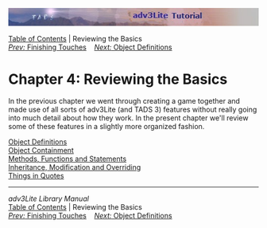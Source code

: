 ![](topbar.jpg)

[Table of Contents](toc.htm) \| Reviewing the Basics  
[*Prev:* Finishing Touches](finishing.htm)    [*Next:* Object
Definitions](object.htm)    

# Chapter 4: Reviewing the Basics

In the previous chapter we went through creating a game together and
made use of all sorts of adv3Lite (and TADS 3) features without really
going into much detail about how they work. In the present chapter we'll
review some of these features in a slightly more organized fashion.

[Object Definitions](object.htm)  
[Object Containment](containment.htm)  
[Methods, Functions and Statements](methods.htm)  
[Inheritance, Modification and Overriding](inherit.htm)  
[Things in Quotes](quotes.htm)  

------------------------------------------------------------------------

*adv3Lite Library Manual*  
[Table of Contents](toc.htm) \| Reviewing the Basics  
[*Prev:* Finishing Touches](finishing.htm)    [*Next:* Object
Definitions](object.htm)    
